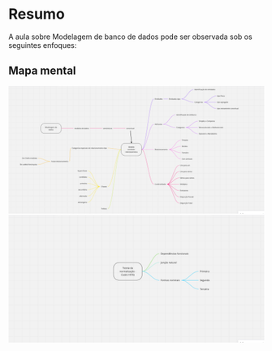 # Resumo

A aula sobre Modelagem de banco de dados pode ser observada sob os seguintes enfoques:

## Mapa mental

![Mapa mental da aula](../../../../../images/banco_de_dados/bancoDeDados32.png)
![Mapa mental da aula](../../../../../images/banco_de_dados/bancoDeDados322.png)
